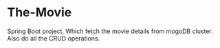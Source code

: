 # The-Movie

Spring Boot project, Which fetch the movie details from mogoDB cluster. Also do all the CRUD operations.
